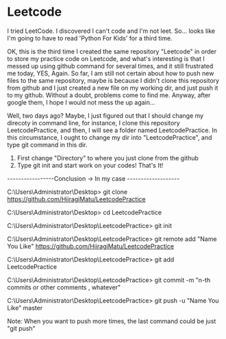 # Leetcode
I tried LeetCode. I discovered I can't code and I'm not leet. So... looks like I'm going to have to read 'Python For Kids' for a third time.

OK, this is the third time I created the same repository "Leetcode" in order to store my practice code on Leetcode, and what's interesting is that I messed up using github command for several times, and it still frustrated me today, YES, Again. So far, I am still not certain about how to push new files to the same repository, maybe is because I didn't clone this repository from github and I just created a new file on my working dir, and just push it to my github. Without a doubt, problems come to find me. Anyway, after google them, I hope I would not mess the up again...

Well, two days ago? Maybe, I just figured out that I should change my direcoty in command line, for instance, I clone this repository LeetcodePractice, and then, I will see a folder named LeetcodePractice. In this circumstance, I ought to change my dir into "LeetcodePractice", and type git command in this dir. 

1. First change "Directory" to where you just clone from the github 
2. Type git init and start work on your codes! That's It! 

-----------------Conclusion ->  In my case -------------------

C:\Users\Administrator\Desktop> git clone https://github.com/HiiragiMatu/LeetcodePractice 

C:\Users\Administrator\Desktop> cd LeetcodePractice

C:\Users\Administrator\Desktop\LeetcodePractice> git init

C:\Users\Administrator\Desktop\LeetcodePractice> git remote add "Name You Like" https://github.com/HiiragiMatu/LeetcodePractice

C:\Users\Administrator\Desktop\LeetcodePractice> git add LeetcodePractice

C:\Users\Administrator\Desktop\LeetcodePractice> git commit -m "n-th commits or other comments , whatever"

C:\Users\Administrator\Desktop\LeetcodePractice> git push -u "Name You Like" master

Note: When you want to push more times, the last command could be just "git push"
